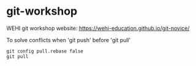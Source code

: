 # git-workshop

WEHI git workshop website: https://wehi-education.github.io/git-novice/


To solve conflicts when 'git push' before 'git pull'
```
git config pull.rebase false
git pull
```
